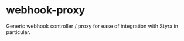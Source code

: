 # webhook-proxy
Generic webhook controller / proxy for ease of integration with Styra in particular.
